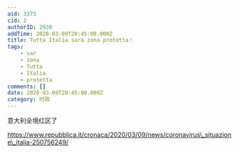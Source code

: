 ```yaml
---
aid: 3373
cid: 2
authorID: 2939
addTime: 2020-03-09T20:45:00.000Z
title: Tutta Italia sarà zona protetta！
tags:
    - sar
    - zona
    - Tutta
    - Italia
    - protetta
comments: []
date: 2020-03-09T20:45:00.000Z
category: 时政
---
```


意大利全境红区了

https://www.repubblica.it/cronaca/2020/03/09/news/coronavirus\_situazione\_italia-250756249/
